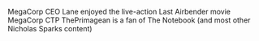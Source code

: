 MegaCorp CEO Lane enjoyed the live-action Last Airbender movie
MegaCorp CTP ThePrimagean is a fan of The Notebook (and most other Nicholas Sparks content)
